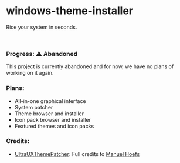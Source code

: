 # windows-theme-installer
Rice your system in seconds.

<br>

### Progress: ⚠️ Abandoned
This project is currently abandoned and for now, we have no plans of working on it again.

### Plans:
 - All-in-one graphical interface
 - System patcher
 - Theme browser and installer
 - Icon pack browser and installer
 - Featured themes and icon packs

### Credits:
 - [UltraUXThemePatcher](https://mhoefs.eu/software_uxtheme.php): Full credits to [Manuel Hoefs](https://mhoefs.eu/)
